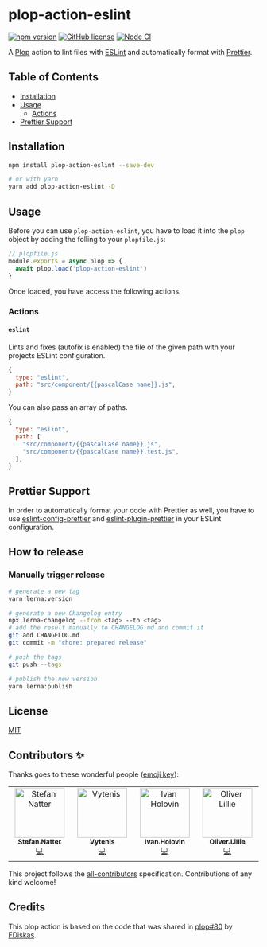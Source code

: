# plop-action-eslint

[![npm version](https://badge.fury.io/js/plop-action-eslint.svg)](https://badge.fury.io/js/plop-action-eslint)
[![GitHub license](https://img.shields.io/github/license/natterstefan/plop-action-eslint.svg)](https://github.com/natterstefan/plop-action-eslint/blob/main/LICENSE)
[![Node CI](https://github.com/natterstefan/plop-action-eslint/actions/workflows/ci.yml/badge.svg)](https://github.com/natterstefan/plop-action-eslint/actions/workflows/ci.yml)

A [Plop](https://github.com/plopjs/plop) action to lint files with
[ESLint](https://eslint.org/) and automatically format with
[Prettier](#prettier-support).

## Table of Contents

- [Installation](#installation)
- [Usage](#usage)
  - [Actions](#actions)
- [Prettier Support](#prettier-support)

## Installation

```sh
npm install plop-action-eslint --save-dev

# or with yarn
yarn add plop-action-eslint -D
```

## Usage

Before you can use `plop-action-eslint`, you have to load it into the `plop`
object by adding the folling to your `plopfile.js`:

```javascript
// plopfile.js
module.exports = async plop => {
  await plop.load('plop-action-eslint')
}
```

Once loaded, you have access the following actions.

### Actions

#### `eslint`

Lints and fixes (autofix is enabled) the file of the given path with your
projects ESLint configuration.

```javascript
{
  type: "eslint",
  path: "src/component/{{pascalCase name}}.js",
}
```

You can also pass an array of paths.

```javascript
{
  type: "eslint",
  path: [
    "src/component/{{pascalCase name}}.js",
    "src/component/{{pascalCase name}}.test.js",
  ],
}
```

## Prettier Support

In order to automatically format your code with Prettier as well, you have to
use [eslint-config-prettier][1] and [eslint-plugin-prettier][2] in your ESLint
configuration.

## How to release

### Manually trigger release

```bash
# generate a new tag
yarn lerna:version

# generate a new Changelog entry
npx lerna-changelog --from <tag> --to <tag>
# add the result manually to CHANGELOG.md and commit it
git add CHANGELOG.md
git commit -m "chore: prepared release"

# push the tags
git push --tags

# publish the new version
yarn lerna:publish
```

## License

[MIT](./LICENSE)

## Contributors ✨

Thanks goes to these wonderful people
([emoji key](https://allcontributors.org/docs/en/emoji-key)):

<!-- ALL-CONTRIBUTORS-LIST:START - Do not remove or modify this section -->
<!-- prettier-ignore-start -->
<!-- markdownlint-disable -->
<table>
  <tbody>
    <tr>
      <td align="center" valign="top" width="14.28%"><a href="https://natterstefan.me/"><img src="https://avatars.githubusercontent.com/u/1043668?v=4?s=100" width="100px;" alt="Stefan Natter"/><br /><sub><b>Stefan Natter</b></sub></a><br /><a href="https://github.com/natterstefan/plop-action-eslint/commits?author=natterstefan" title="Code">💻</a></td>
      <td align="center" valign="top" width="14.28%"><a href="https://vytenis.kuciauskas.lt/"><img src="https://avatars.githubusercontent.com/u/468006?v=4?s=100" width="100px;" alt="Vytenis"/><br /><sub><b>Vytenis</b></sub></a><br /><a href="https://github.com/natterstefan/plop-action-eslint/commits?author=FDiskas" title="Code">💻</a></td>
      <td align="center" valign="top" width="14.28%"><a href="https://github.com/iholovin"><img src="https://avatars.githubusercontent.com/u/95911872?v=4?s=100" width="100px;" alt="Ivan Holovin"/><br /><sub><b>Ivan Holovin</b></sub></a><br /><a href="https://github.com/natterstefan/plop-action-eslint/commits?author=iholovin" title="Code">💻</a></td>
      <td align="center" valign="top" width="14.28%"><a href="https://github.com/buggedcom"><img src="https://avatars.githubusercontent.com/u/2810?v=4?s=100" width="100px;" alt="Oliver Lillie"/><br /><sub><b>Oliver Lillie</b></sub></a><br /><a href="https://github.com/natterstefan/plop-action-eslint/commits?author=buggedcom" title="Code">💻</a></td>
    </tr>
  </tbody>
</table>

<!-- markdownlint-restore -->
<!-- prettier-ignore-end -->

<!-- ALL-CONTRIBUTORS-LIST:END -->

This project follows the
[all-contributors](https://github.com/all-contributors/all-contributors)
specification. Contributions of any kind welcome!

## Credits

This plop action is based on the code that was shared in
[plop#80](https://github.com/plopjs/plop/issues/80#issuecomment-645179250) by
[FDiskas](https://github.com/FDiskas).

[1]: https://github.com/prettier/eslint-config-prettier
[2]: https://github.com/prettier/eslint-plugin-prettier
